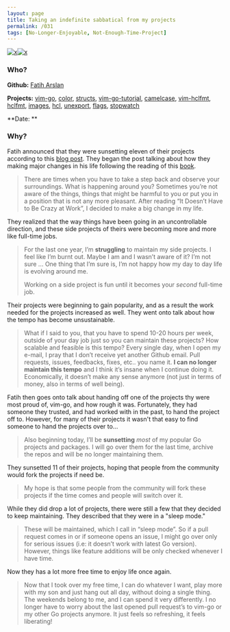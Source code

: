 ```yaml
---
layout: page
title: Taking an indefinite sabbatical from my projects
permalink: /031
tags: [No-Longer-Enjoyable, Not-Enough-Time-Project]
---
```


[![x](https://img.shields.io/badge/-No%20Longer%20Enjoyable-ff033e)](/#NLE)[![x](https://img.shields.io/badge/-Not%20Enough%20Time%20(Internal)-darkblue)](/#NETI)

### Who?

**Github:** [Fatih Arslan](https://github.com/fatih)

**Projects:** [vim-go](https://github.com/fatih/vim-go), [color](https://github.com/fatih/color), [structs](https://github.com/fatih/structs), [vim-go-tutorial](https://github.com/fatih/vim-go-tutorial), [camelcase](https://github.com/fatih/camelcase), [vim-hclfmt](https://github.com/fatih/vim-hclfmt), [hclfmt](https://github.com/fatih/hclfmt), [images](https://github.com/fatih/images), [hcl](https://github.com/fatih/hcl), [unexport](https://github.com/fatih/unexport), [flags](https://github.com/fatih/flags), [stopwatch](https://github.com/fatih/stopwatch)

**Date: ** 

### Why?

Fatih announced that they were sunsetting eleven of their projects according to this [blog post](https://arslan.io/2018/10/09/taking-an-indefinite-sabbatical-from-my-projects/). They began the post talking about how they making major changes in his life following the reading of this [book](https://basecamp.com/books/calm). 

> There are times when you have to take a step back and observe your surroundings. What is happening around you? Sometimes you’re not aware of the things, things that might be harmful to you or put you in a position that is not any more pleasant. After reading “It Doesn’t Have to Be Crazy at Work”, I decided to make a big change in my life.

They realized that the way things have been going in an uncontrollable direction, and these side projects of theirs were becoming more and more like full-time jobs. 

> For the last one year, I’m **struggling** to maintain my  side projects. I feel like I’m burnt out. Maybe I am and I wasn’t aware  of it? I’m not sure … One thing that I’m sure is, I’m not happy how my  day to day life is evolving around me.
>
> Working on a side project is fun until it becomes your *second* full-time job.

Their projects were beginning to gain popularity, and as a result the work needed for the projects increased as well. They went onto talk about how the tempo has become unsustainable. 

> What if I said to you, that you have to spend 10-20 hours per week,  outside of your day job just so you can maintain these projects? How  scalable and feasible is this tempo? Every single day, when I open my  e-mail, I pray that I don’t receive yet another Github email. Pull  requests, issues, feedbacks, fixes, etc.. you name it. **I can no longer maintain this tempo** and I think it’s insane when I continue doing it. Economically, it  doesn’t make any sense anymore (not just in terms of money, also in  terms of well being).

Fatih then goes onto talk about handing off one of the projects thy were most proud of, vim-go, and how rough it was. Fortunately, they had someone they trusted, and had worked with in the past, to hand the project off to. However, for many of their projects it wasn't that easy to find someone to hand the projects over to... 

> Also beginning today, I’ll be **sunsetting** *most*  of my popular Go projects and packages. I will go over them for the last time, archive the repos and will be no longer maintaining them. 

They sunsetted 11 of their projects, hoping that people from the community would fork the projects if need be. 

> My hope is that some people from the community will fork these projects if the time comes and people will switch over it.

While they did drop a lot of projects, there were still a few that they decided to keep maintaining. They described that they were in a "sleep mode."

>  These will be maintained, which I call in “sleep mode”. So if a pull  request comes in or if someone opens an issue, I might go over only for  serious issues (i.e: it doesn’t work with latest Go version). However,  things like feature additions will be only checked whenever I have time.

Now they has a lot more free time to enjoy life once again. 

> Now that I took over my free time, I can do whatever I want, play more  with my son and just hang out all day, without doing a single thing. The weekends belong to me, and I can spend it very differently. I no longer have to worry about the last opened pull request’s to vim-go or my  other Go projects anymore. It just feels so refreshing, it feels  liberating!

